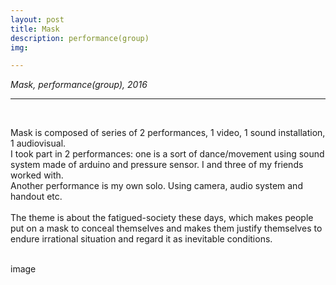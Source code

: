 ```yaml
---
layout: post
title: Mask
description: performance(group)
img:

---
```


<i>Mask, performance(group), 2016</i>

***

<br/>

Mask is composed of series of 2 performances, 1 video, 1 sound installation, 1 audiovisual. <br/>
I took part in 2 performances: one is a sort of dance/movement using sound system made of arduino and pressure sensor. I and three of my friends worked with.<br/>
Another performance is my own solo. Using camera, audio system and handout etc. <br/><br/>
The theme is about the fatigued-society these days, which makes people put on a mask to conceal themselves and makes them justify themselves to endure irrational situation and regard it as inevitable conditions.

<br/>
<div class="img_row">
	<img class="col three" src="{{ site.baseurl }}/img/35.jpg" alt="" title="during the performance"/>
</div>
<div class="col three caption">
	image 
</div>

<br/><br/><br/>
